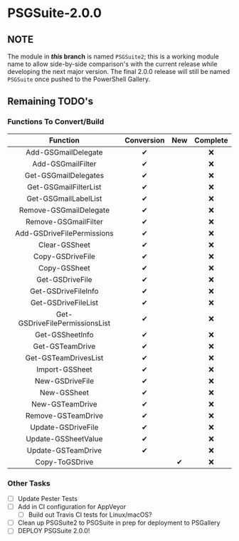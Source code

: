 # PSGSuite-2.0.0

## NOTE

The module in **_this_ branch** is named `PSGSuite2`; this is a working module name to allow side-by-side comparison's with the current release while developing the next major version. The final 2.0.0 release will still be named `PSGSuite` once pushed to the PowerShell Gallery.


## Remaining TODO's

### Functions To Convert/Build

| Function                       | Conversion | New      | Complete |
| :----------------------------: | :--------: | :------: | :------: |
| Add-GSGmailDelegate            | &#x2714;   |          | &#x274C; |
| Add-GSGmailFilter              | &#x2714;   |          | &#x274C; |
| Get-GSGmailDelegates           | &#x2714;   |          | &#x274C; |
| Get-GSGmailFilterList          | &#x2714;   |          | &#x274C; |
| Get-GSGmailLabelList           | &#x2714;   |          | &#x274C; |
| Remove-GSGmailDelegate         | &#x2714;   |          | &#x274C; |
| Remove-GSGmailFilter           | &#x2714;   |          | &#x274C; |
| Add-GSDriveFilePermissions     | &#x2714;   |          | &#x274C; |
| Clear-GSSheet                  | &#x2714;   |          | &#x274C; |
| Copy-GSDriveFile               | &#x2714;   |          | &#x274C; |
| Copy-GSSheet                   | &#x2714;   |          | &#x274C; |
| Get-GSDriveFile                | &#x2714;   |          | &#x274C; |
| Get-GSDriveFileInfo            | &#x2714;   |          | &#x274C; |
| Get-GSDriveFileList            | &#x2714;   |          | &#x274C; |
| Get-GSDriveFilePermissionsList | &#x2714;   |          | &#x274C; |
| Get-GSSheetInfo                | &#x2714;   |          | &#x274C; |
| Get-GSTeamDrive                | &#x2714;   |          | &#x274C; |
| Get-GSTeamDrivesList           | &#x2714;   |          | &#x274C; |
| Import-GSSheet                 | &#x2714;   |          | &#x274C; |
| New-GSDriveFile                | &#x2714;   |          | &#x274C; |
| New-GSSheet                    | &#x2714;   |          | &#x274C; |
| New-GSTeamDrive                | &#x2714;   |          | &#x274C; |
| Remove-GSTeamDrive             | &#x2714;   |          | &#x274C; |
| Update-GSDriveFile             | &#x2714;   |          | &#x274C; |
| Update-GSSheetValue            | &#x2714;   |          | &#x274C; |
| Update-GSTeamDrive             | &#x2714;   |          | &#x274C; |
| Copy-ToGSDrive                 |            | &#x2714; | &#x274C; |

### Other Tasks

- [ ] Update Pester Tests
- [ ] Add in CI configuration for AppVeyor
    - [ ] Build out Travis CI tests for Linux/macOS?
- [ ] Clean up PSGSuite2 to PSGSuite in prep for deployment to PSGallery
- [ ] DEPLOY PSGSuite 2.0.0!